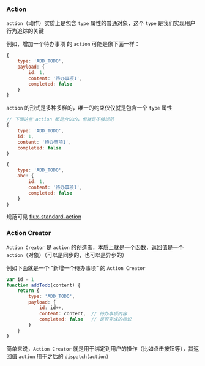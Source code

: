 ### Action

`action`（动作）实质上是包含 `type` 属性的普通对象，这个 `type` 是我们实现用户行为追踪的关键

例如，增加一个待办事项 的 `action` 可能是像下面一样：

```js
{
    type: 'ADD_TODO',
    payload: {
        id: 1,
        content: '待办事项1',
        completed: false
    }
}
```

`action` 的形式是多种多样的，唯一的约束仅仅就是包含一个 `type` 属性


```js
// 下面这些 action 都是合法的，但就是不够规范
{
	type: 'ADD_TODO',
	id: 1,
	content: '待办事项1',
	completed: false
}

{
	type: 'ADD_TODO',
	abc: {
		id: 1,
		content: '待办事项1',
		completed: false
	}
}
```

规范可见 [flux-standard-action](https://github.com/acdlite/flux-standard-action)


### Action Creator

`Action Creator` 是 `action` 的创造者，本质上就是一个函数，返回值是一个 `action`（对象）（可以是同步的，也可以是异步的）

例如下面就是一个 "新增一个待办事项" 的 `Action Creator`

```js
var id = 1
function addTodo(content) {
	return {
		type: 'ADD_TODO',
		payload: {
			id: id++,
			content: content,  // 待办事项内容
			completed: false   // 是否完成的标识
		}
	}
}
```

简单来说，`Action Creator` 就是用于绑定到用户的操作（比如点击按钮等），其返回值 `action` 用于之后的 `dispatch(action)`